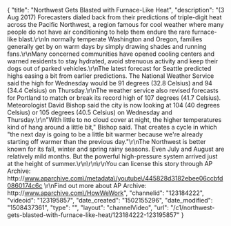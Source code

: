 {
    "title": "Northwest Gets Blasted with Furnace-Like Heat",
    "description": "(3 Aug 2017) Forecasters dialed back from their predictions of triple-digit heat across the Pacific Northwest, a region famous for cool weather where many people do not have air conditioning to help them endure the rare furnace-like blast.\r\nIn normally temperate Washington and Oregon, families generally get by on warm days by simply drawing shades and running fans.\r\nMany concerned communities have opened cooling centers and warned residents to stay hydrated, avoid strenuous activity and keep their dogs out of parked vehicles.\r\nThe latest forecast for Seattle predicted highs easing a bit from earlier predictions. The National Weather Service said the high for Wednesday would be 91 degrees (32.8 Celsius) and 94 (34.4 Celsius) on Thursday.\r\nThe weather service also revised forecasts for Portland to match or break its record high of 107 degrees (41.7 Celsius). Meteorologist David Bishop said the city is now looking at 104 (40 degrees Celsius) or 105 degrees (40.5 Celsius) on Wednesday and Thursday.\r\n\"With little to no cloud cover at night, the higher temperatures kind of hang around a little bit,\" Bishop said. That creates a cycle in which \"the next day is going to be a little bit warmer because we're already starting off warmer than the previous day.\"\r\nThe Northwest is better known for its fall, winter and spring rainy seasons. Even July and August are relatively mild months. But the powerful high-pressure system arrived just at the height of summer.\r\n\r\n\r\nYou can license this story through AP Archive: http:\/\/www.aparchive.com\/metadata\/youtube\/445828d3182ebee06ccbfd0860174c6c \r\nFind out more about AP Archive: http:\/\/www.aparchive.com\/HowWeWork",
    "channelid": "123184222",
    "videoid": "123195857",
    "date_created": "1502155296",
    "date_modified": "1508437361",
    "type": "",
    "layout": "channelVideo",
    "url": "\/c1\/northwest-gets-blasted-with-furnace-like-heat\/123184222-123195857"
}